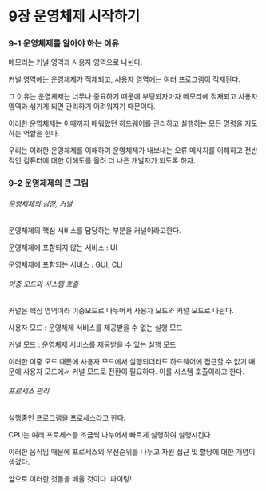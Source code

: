 # 9장 운영체제 시작하기

### 9-1 운영체제를 알아야 하는 이유

메모리는 커널 영역과 사용자 영역으로 나뉜다.

커널 영역에는 운영체제가 적제되고, 사용자 영역에는 여러 프로그램이 적재된다.

그 이유는 운영체제는 너무나 중요하기 때문에 부팅되자마자 메모리에 적재되고 사용자 영역과 섞기게 되면 관리하기 어려워지기 때문이다.

이러한 운영체제는 이때까지 배워왔던 하드웨어를 관리하고 실행하는 모든 명령을 지도하는 역할을 한다.

우리는 이러한 운영체제를 이해하여 운영체제가 내보내는 오류 메시지를 이해하고 전반적인 컴퓨터에 대한 이해도를 올려 더 나은 개발자가 되도록 하자.

### 9-2 운영체제의 큰 그림

###### 운영체제의 심장, 커널

운영체제의 핵심 서비스를 담당하는 부분을 커널이라고한다.

운영체제에 포함되지 않는 서비스 : UI

운영체제에 포함되는 서비스 : GUI, CLI

###### 이중 모드와 시스템 호출

커널은 핵심 영역이라 이중모드로 나누어서 사용자 모드와 커널 모드로 나뉜다.

사용자 모드 : 운영체제 서비스를 제공받을 수 없는 실행 모드

커널 모드 : 운영체제 서비스를 제공받을 수 있는 실행 모드

이러한 이중 모드 때문에 사용자 모드에서 실행되더라도 하드웨어에 접근할 수 없기 때문에 사용자 모드에서 커널 모드로 전환이 필요하다. 이를 시스템 호출이라고 한다.

###### 프로세스 관리

실행중인 프로그램을 프로세스라고 한다.

CPU는 여러 프로세스를 조금씩 나누어서 빠르게 실행하여 실행시킨다.

이러한 움직임 때문에 프로세스의 우선순위를 나누고 자원 접근 및 할당에 대한 개념이 생겼다. 

앞으로 이러한 것들을 배울 것이다. 파이팅! 
